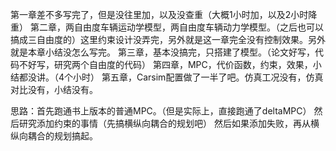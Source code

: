第一章差不多写完了，但是没往里加，以及没查重（大概1小时加，以及2小时降重）
第二章，两自由度车辆运动学模型，两自由度车辆动力学模型。（之后也可以搞成三自由度的）这里约束设计没弄完，另外就是这一章完全没有控制效果。另外就是本章小结没怎么写完。
第三章，基本没搞完，只搭建了模型。（论文好写，代码不好写，研究两个自由度的代码）
第四章，MPC，代价函数，约束，效果，小结都没讲。（4个小时）
第五章，Carsim配置做了一半了吧。仿真工况没有，仿真对比没有，小结没有。


思路：首先跑通书上版本的普通MPC。（但是实际上，直接跑通了deltaMPC）
然后研究添加约束的事情（先搞横纵向耦合的规划吧）
然后如果添加失败，再从横纵向耦合的规划搞起。
